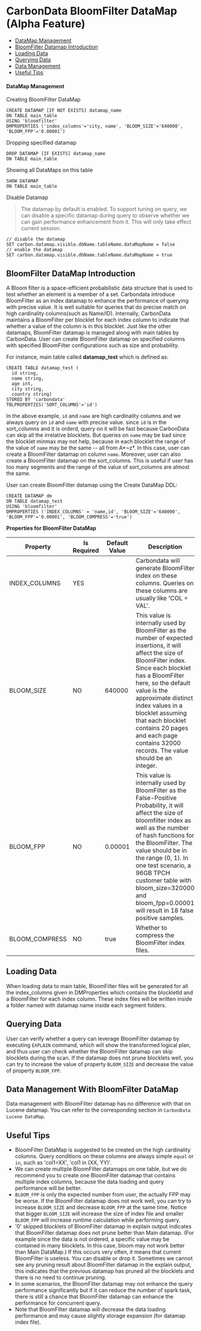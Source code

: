 # CarbonData BloomFilter DataMap (Alpha Feature)

* [DataMap Management](#datamap-management)
* [BloomFilter Datamap Introduction](#bloomfilter-datamap-introduction)
* [Loading Data](#loading-data)
* [Querying Data](#querying-data)
* [Data Management](#data-management-with-bloomfilter-datamap)
* [Useful Tips](#useful-tips)

#### DataMap Management
Creating BloomFilter DataMap
  ```
  CREATE DATAMAP [IF NOT EXISTS] datamap_name
  ON TABLE main_table
  USING 'bloomfilter'
  DMPROPERTIES ('index_columns'='city, name', 'BLOOM_SIZE'='640000', 'BLOOM_FPP'='0.00001')
  ```

Dropping specified datamap
  ```
  DROP DATAMAP [IF EXISTS] datamap_name
  ON TABLE main_table
  ```

Showing all DataMaps on this table
  ```
  SHOW DATAMAP
  ON TABLE main_table
  ```

Disable Datamap
> The datamap by default is enabled. To support tuning on query, we can disable a specific datamap during query to observe whether we can gain performance enhancement from it. This will only take effect current session.

  ```
  // disable the datamap
  SET carbon.datamap.visible.dbName.tableName.dataMapName = false
  // enable the datamap
  SET carbon.datamap.visible.dbName.tableName.dataMapName = true
  ```


## BloomFilter DataMap Introduction
A Bloom filter is a space-efficient probabilistic data structure that is used to test whether an element is a member of a set.
Carbondata introduce BloomFilter as an index datamap to enhance the performance of querying with precise value.
It is well suitable for queries that do precise match on high cardinality columns(such as Name/ID).
Internally, CarbonData maintains a BloomFilter per blocklet for each index column to indicate that whether a value of the column is in this blocklet.
Just like the other datamaps, BloomFilter datamap is managed along with main tables by CarbonData.
User can create BloomFilter datamap on specified columns with specified BloomFilter configurations such as size and probability.

For instance, main table called **datamap_test** which is defined as:

  ```
  CREATE TABLE datamap_test (
    id string,
    name string,
    age int,
    city string,
    country string)
  STORED BY 'carbondata'
  TBLPROPERTIES('SORT_COLUMNS'='id')
  ```

In the above example, `id` and `name` are high cardinality columns
and we always query on `id` and `name` with precise value.
since `id` is in the sort_columns and it is orderd,
query on it will be fast because CarbonData can skip all the irrelative blocklets.
But queries on `name` may be bad since the blocklet minmax may not help,
because in each blocklet the range of the value of `name` may be the same -- all from A*~z*.
In this case, user can create a BloomFilter datamap on column `name`.
Moreover, user can also create a BloomFilter datamap on the sort_columns.
This is useful if user has too many segments and the range of the value of sort_columns are almost the same.

User can create BloomFilter datamap using the Create DataMap DDL:

  ```
  CREATE DATAMAP dm
  ON TABLE datamap_test
  USING 'bloomfilter'
  DMPROPERTIES ('INDEX_COLUMNS' = 'name,id', 'BLOOM_SIZE'='640000', 'BLOOM_FPP'='0.00001', 'BLOOM_COMPRESS'='true')
  ```

**Properties for BloomFilter DataMap**

| Property | Is Required | Default Value | Description |
|-------------|----------|--------|---------|
| INDEX_COLUMNS | YES |  | Carbondata will generate BloomFilter index on these columns. Queries on these columns are usually like 'COL = VAL'. |
| BLOOM_SIZE | NO | 640000 | This value is internally used by BloomFilter as the number of expected insertions, it will affect the size of BloomFilter index. Since each blocklet has a BloomFilter here, so the default value is the approximate distinct index values in a blocklet assuming that each blocklet contains 20 pages and each page contains 32000 records. The value should be an integer. |
| BLOOM_FPP | NO | 0.00001 | This value is internally used by BloomFilter as the False-Positive Probability, it will affect the size of bloomfilter index as well as the number of hash functions for the BloomFilter. The value should be in the range (0, 1). In one test scenario, a 96GB TPCH customer table with bloom_size=320000 and bloom_fpp=0.00001 will result in 18 false positive samples. |
| BLOOM_COMPRESS | NO | true | Whether to compress the BloomFilter index files. |


## Loading Data
When loading data to main table, BloomFilter files will be generated for all the
index_columns given in DMProperties which contains the blockletId and a BloomFilter for each index column.
These index files will be written inside a folder named with datamap name
inside each segment folders.


## Querying Data

User can verify whether a query can leverage BloomFilter datamap by executing `EXPLAIN` command,
which will show the transformed logical plan, and thus user can check whether the BloomFilter datamap can skip blocklets during the scan.
If the datamap does not prune blocklets well, you can try to increase the value of property `BLOOM_SIZE` and decrease the value of property `BLOOM_FPP`.

## Data Management With BloomFilter DataMap
Data management with BloomFilter datamap has no difference with that on Lucene datamap.
You can refer to the corresponding section in `CarbonData Lucene DataMap`.

## Useful Tips
+ BloomFilter DataMap is suggested to be created on the high cardinality columns.
 Query conditions on these columns are always simple `equal` or `in`,
 such as 'col1=XX', 'col1 in (XX, YY)'.
+ We can create multiple BloomFilter datamaps on one table,
 but we do recommend you to create one BloomFilter datamap that contains multiple index columns,
 because the data loading and query performance will be better.
+ `BLOOM_FPP` is only the expected number from user, the actually FPP may be worse.
 If the BloomFilter datamap does not work well,
 you can try to increase `BLOOM_SIZE` and decrease `BLOOM_FPP` at the same time.
 Notice that bigger `BLOOM_SIZE` will increase the size of index file
 and smaller `BLOOM_FPP` will increase runtime calculation while performing query.
+ '0' skipped blocklets of BloomFilter datamap in explain output indicates that
 BloomFilter datamap does not prune better than Main datamap.
 (For example since the data is not ordered, a specific value may be contained in many blocklets. In this case, bloom may not work better than Main DataMap.)
 If this occurs very often, it means that current BloomFilter is useless. You can disable or drop it.
 Sometimes we cannot see any pruning result about BloomFilter datamap in the explain output,
 this indicates that the previous datamap has pruned all the blocklets and there is no need to continue pruning.
+ In some scenarios, the BloomFilter datamap may not enhance the query performance significantly
 but if it can reduce the number of spark task,
 there is still a chance that BloomFilter datamap can enhance the performance for concurrent query.
+ Note that BloomFilter datamap will decrease the data loading performance and may cause slightly storage expansion (for datamap index file).